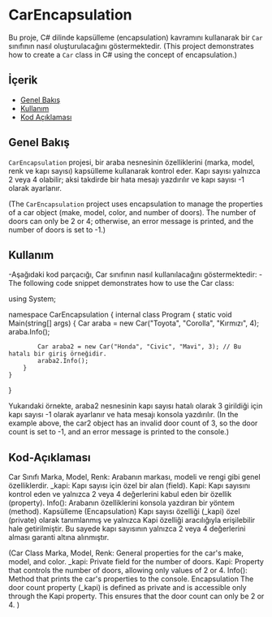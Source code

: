 # CarEncapsulation

Bu proje, C# dilinde kapsülleme (encapsulation) kavramını kullanarak bir `Car` sınıfının nasıl oluşturulacağını göstermektedir. 
(This project demonstrates how to create a `Car` class in C# using the concept of encapsulation.)

## İçerik

- [Genel Bakış](#genel-bakış)
- [Kullanım](#kullanım)
- [Kod Açıklaması](#kod-açıklaması)


## Genel Bakış

`CarEncapsulation` projesi, bir araba nesnesinin özelliklerini (marka, model, renk ve kapı sayısı) kapsülleme kullanarak kontrol eder. Kapı sayısı yalnızca 2 veya 4 olabilir; aksi takdirde bir hata mesajı yazdırılır ve kapı sayısı -1 olarak ayarlanır.

(The `CarEncapsulation` project uses encapsulation to manage the properties of a car object (make, model, color, and number of doors). The number of doors can only be 2 or 4; otherwise, an error message is printed, and the number of doors is set to -1.)


## Kullanım
-Aşağıdaki kod parçacığı, Car sınıfının nasıl kullanılacağını göstermektedir:
-The following code snippet demonstrates how to use the Car class:


using System;

namespace CarEncapsulation
{
    internal class Program
    {
        static void Main(string[] args)
        {
            Car araba = new Car("Toyota", "Corolla", "Kırmızı", 4);
            araba.Info();

            Car araba2 = new Car("Honda", "Civic", "Mavi", 3); // Bu hatalı bir giriş örneğidir.
            araba2.Info();
        }
    }
}

Yukarıdaki örnekte, araba2 nesnesinin kapı sayısı hatalı olarak 3 girildiği için kapı sayısı -1 olarak ayarlanır ve hata mesajı konsola yazdırılır.
(In the example above, the car2 object has an invalid door count of 3, so the door count is set to -1, and an error message is printed to the console.)

## Kod-Açıklaması
Car Sınıfı
Marka, Model, Renk: Arabanın markası, modeli ve rengi gibi genel özelliklerdir.
_kapi: Kapı sayısı için özel bir alan (field).
Kapi: Kapı sayısını kontrol eden ve yalnızca 2 veya 4 değerlerini kabul eden bir özellik (property).
Info(): Arabanın özelliklerini konsola yazdıran bir yöntem (method).
Kapsülleme (Encapsulation)
Kapı sayısı özelliği (_kapi) özel (private) olarak tanımlanmış ve yalnızca Kapi özelliği aracılığıyla erişilebilir hale getirilmiştir. Bu sayede kapı sayısının yalnızca 2 veya 4 değerlerini alması garanti altına alınmıştır.

(Car Class
Marka, Model, Renk: General properties for the car's make, model, and color.
_kapi: Private field for the number of doors.
Kapi: Property that controls the number of doors, allowing only values of 2 or 4.
Info(): Method that prints the car's properties to the console.
Encapsulation
The door count property (_kapi) is defined as private and is accessible only through the Kapi property. This ensures that the door count can only be 2 or 4.
)
